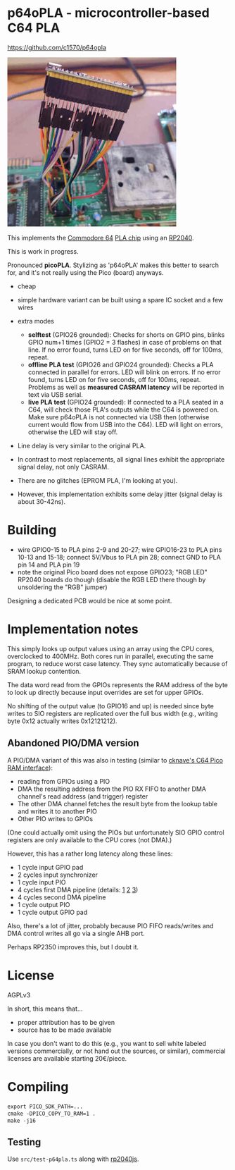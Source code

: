 # p64oPLA - microcontroller-based C64 PLA
https://github.com/c1570/p64opla

![p64oPLA prototype](/images/p64oPLA.jpg)

This implements the [Commodore 64](https://en.wikipedia.org/wiki/Commodore_64) [PLA chip](https://www.c64-wiki.com/wiki/PLA_(C64_chip)) using an [RP2040](https://en.wikipedia.org/wiki/RP2040).

This is work in progress.

Pronounced **picoPLA**. Stylizing as 'p64oPLA' makes this better to search for, and it's not really using the Pico (board) anyways.

* cheap
* simple hardware variant can be built using a spare IC socket and a few wires
* extra modes
  * **selftest** (GPIO26 grounded): Checks for shorts on GPIO pins, blinks GPIO num+1 times (GPIO2 = 3 flashes) in case of problems on that line. If no error found, turns LED on for five seconds, off for 100ms, repeat.
  * **offline PLA test** (GPIO26 and GPIO24 grounded): Checks a PLA connected in parallel for errors. LED will blink on errors. If no error found, turns LED on for five seconds, off for 100ms, repeat. Problems as well as **measured CASRAM latency** will be reported in text via USB serial.
  * **live PLA test** (GPIO24 grounded): If connected to a PLA seated in a C64, will check those PLA's outputs while the C64 is powered on. Make sure p64oPLA is not connected via USB then (otherwise current would flow from USB into the C64). LED will light on errors, otherwise the LED will stay off.

* Line delay is very similar to the original PLA.
* In contrast to most replacements, all signal lines exhibit the appropriate signal delay, not only CASRAM.
* There are no glitches (EPROM PLA, I'm looking at you).
* However, this implementation exhibits some delay jitter (signal delay is about 30-42ns).

# Building

* wire GPIO0-15 to PLA pins 2-9 and 20-27; wire GPIO16-23 to PLA pins 10-13 and 15-18; connect 5V/Vbus to PLA pin 28; connect GND to PLA pin 14 and PLA pin 19
* note the original Pico board does not expose GPIO23; "RGB LED" RP2040 boards do though (disable the RGB LED there though by unsoldering the "RGB" jumper)

Designing a dedicated PCB would be nice at some point.

# Implementation notes
This simply looks up output values using an array using the CPU cores, overclocked to 400MHz.
Both cores run in parallel, executing the same program, to reduce worst case latency.
They sync automatically because of SRAM lookup contention.

The data word read from the GPIOs represents the RAM address of the byte to look up directly because input overrides are set for upper GPIOs.

No shifting of the output value (to GPIO16 and up) is needed since byte writes to SIO registers are replicated over the full bus width (e.g., writing byte 0x12 actually writes 0x12121212).

## Abandoned PIO/DMA version
A PIO/DMA variant of this was also in testing (similar to [cknave's C64 Pico RAM interface](https://github.com/cknave/c64-pico-ram-interface)):

* reading from GPIOs using a PIO
* DMA the resulting address from the PIO RX FIFO to another DMA channel's read address (and trigger) register
* The other DMA channel fetches the result byte from the lookup table and writes it to another PIO
* Other PIO writes to GPIOs

(One could actually omit using the PIOs but unfortunately SIO GPIO control registers are only available to the CPU cores (not DMA).)

However, this has a rather long latency along these lines:
* 1 cycle input GPIO pad
* 2 cycles input synchronizer
* 1 cycle input PIO
* 4 cycles first DMA pipeline (details: [1](https://forums.raspberrypi.com/viewtopic.php?p=1915671#p1915671) [2](https://forums.raspberrypi.com/viewtopic.php?p=2196725#p2196725) [3](https://forums.raspberrypi.com/viewtopic.php?p=2247708#p2247708))
* 4 cycles second DMA pipeline
* 1 cycle output PIO
* 1 cycle output GPIO pad

Also, there's a lot of jitter, probably because PIO FIFO reads/writes and DMA control writes all go via a single AHB port.

Perhaps RP2350 improves this, but I doubt it.

# License
AGPLv3

In short, this means that...
* proper attribution has to be given
* source has to be made available

In case you don't want to do this (e.g., you want to sell white labeled versions commercially, or not hand out the sources, or similar), commercial licenses are available starting 20€/piece.

# Compiling
```
export PICO_SDK_PATH=...
cmake -DPICO_COPY_TO_RAM=1 .
make -j16
```

## Testing
Use `src/test-p64pla.ts` along with [rp2040js](https://github.com/c1570/rp2040js).
